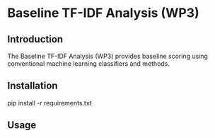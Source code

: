 # Baseline TF-IDF Analysis (WP3)

## Introduction

The Baseline TF-IDF Analysis (WP3) provides baseline scoring using conventional machine learning classifiers and methods.

## Installation

pip install -r requirements.txt 

## Usage




